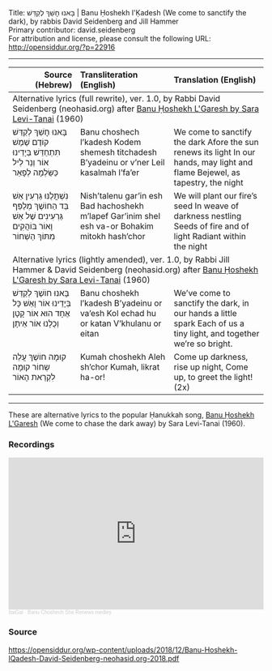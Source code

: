 <html>
<head></head>
<body>
Title: בָּאנוּ חׇשֵׁךְ לְקַדֵּשׁ | Banu Ḥoshekh l'Ḳadesh (We come to sanctify the dark), by rabbis David Seidenberg and Jill Hammer<br />
Primary contributor: david.seidenberg<br />
For attribution and license, please consult the following URL: <a href="http://opensiddur.org/?p=22916">http://opensiddur.org/?p=22916</a>
<p />
<hr />

<style type="text/css" media="all">.printfriendly {display: none!important;}</style>

<table style="margin-left: auto;margin-right: auto;" class="draggable">
<thead><tr><th id="x" style="text-align: right;">Source (Hebrew)</th><th style="text-align: left;">Transliteration (English)</th><th style="text-align: left;">Translation (English)</th></tr></thead>
<tbody>
<tr><td colspan="3">
<div class="english">
Alternative lyrics (full rewrite), ver. 1.0, by Rabbi David Seidenberg (neohasid.org) after <a href="https://opensiddur.org/prayers/lunar-cycle/commemorative-days/hanukkah/banu-hoshekh-lgaresh-by-sara-levi-tanai/">Banu Ḥoshekh L'Garesh by Sara Levi-Tanai</a> (1960) 
</div></td></tr>


<tr><td style="vertical-align:top;" width="26%">
<div class="liturgy"><span lang="he">
בָּאנוּ חׇשֵׁךְ לְקַדֵּשׁ
קוֹדֶם שֶׁמֶשׁ תִּתְחַדֵּשׁ
בְּיָדֵינוּ אוֹר וְנֵר
לֵיל כַּשַּׂלְמָה לְפָאֵר
</span></div></td>
 
<td style="vertical-align:top;" width="36%">
<div class="english">
Banu choshech l’kadesh
Kodem shemesh titchadesh
B’yadeinu or v’ner
Leil kasalmah l’fa’er
</span></div></td>
 
<td style="vertical-align:top;" width="36%">
<div class="english">
We come to sanctify the dark
Afore the sun renews its light
In our hands, may light and flame
Bejewel, as tapestry, the night
</div></td></tr>


<tr><td style="vertical-align:top;" width="26%">
<div class="liturgy"><span lang="he">
נִשְׁתֳּלֶנּוּ גַּרְעִין אֵשׁ
בַּד הַחוֹשֶׁךְ מְלַפֵּף
גַּרְעִינִים שֶׁל אֵשׁ וָאוֹר
בּוֹהֲקִים מִתּוֹךְ הַשְׁחוֹר
</span></div></td>
 
<td style="vertical-align:top;" width="36%">
<div class="english">
Nish’talenu gar’in esh
Bad hachoshekh m’lapef
Gar’inim shel esh va-or
Bohakim mitokh hash’chor 
</span></div></td>
 
<td style="vertical-align:top;" width="36%">
<div class="english">
We will plant our fire’s seed
In weave of darkness nestling
Seeds of fire and of light
Radiant within the night
</div></td></tr>


<tr><td colspan="3">
<div class="english">
Alternative lyrics (lightly amended), ver. 1.0, by Rabbi Jill Hammer & David Seidenberg (neohasid.org) after <a href="https://opensiddur.org/prayers/lunar-cycle/commemorative-days/hanukkah/banu-hoshekh-lgaresh-by-sara-levi-tanai/">Banu Ḥoshekh L'Garesh by Sara Levi-Tanai</a> (1960) 
</div></td></tr>


<tr><td style="vertical-align:top;" width="26%">
<div class="liturgy"><span lang="he">
בָּאנוּ חוֹשֶׁךְ לְקַדֵּשׁ
בְּיָדֵינוּ אוֹר וָאֵשׁ 
כָּל אֶחָד הוּא אוֹר קָטָן
וְכֻלָנוּ אוֹר אֵיתָן
</span></div></td>
 
<td style="vertical-align:top;" width="36%">
<div class="english">
Banu choshekh l’kadesh
B’yadeinu or va’esh
Kol echad hu or katan
V’khulanu or eitan
</span></div></td>
 
<td style="vertical-align:top;" width="36%">
<div class="english">
We’ve come to sanctify the dark,
in our hands a little spark
Each of us a tiny light,
and together we’re so bright.
</div></td></tr>


<tr><td style="vertical-align:top;" width="26%">
<div class="liturgy"><span lang="he">
קוּמָה חוֹשֶׁךְ 
עֲלֵה שְחוֹר
קוּמָה לִקְרַאת הָאוֹר
</span></div></td>
 
<td style="vertical-align:top;" width="36%">
<div class="english">
Kumah choshekh
Aleh sh’chor
Kumah, likrat ha-or!
</span></div></td>
 
<td style="vertical-align:top;" width="36%">
<div class="english">
Come up darkness, 
rise up night,
Come up, to greet the light! (2x) 
</div></td></tr>
</tbody></table>

<hr />

These are alternative lyrics to the popular Ḥanukkah song, <a href="https://opensiddur.org/prayers/lunar-cycle/commemorative-days/hanukkah/banu-hoshekh-lgaresh-by-sara-levi-tanai/">Banu Ḥoshekh L'Garesh</a> (We come to chase the dark away) by Sara Levi-Tanai (1960).

<h3>Recordings</h3>

<iframe width="100%" height="300" scrolling="no" frameborder="no" allow="autoplay" src="https://w.soundcloud.com/player/?url=https%3A//api.soundcloud.com/tracks/948051217&color=%23ff5500&auto_play=false&hide_related=false&show_comments=true&show_user=true&show_reposts=false&show_teaser=true&visual=true"></iframe><div style="font-size: 10px; color: #cccccc;line-break: anywhere;word-break: normal;overflow: hidden;white-space: nowrap;text-overflow: ellipsis; font-family: Interstate,Lucida Grande,Lucida Sans Unicode,Lucida Sans,Garuda,Verdana,Tahoma,sans-serif;font-weight: 100;"><a href="https://soundcloud.com/itaiandtheophanim" title="ItaiGal" target="_blank" style="color: #cccccc; text-decoration: none;" rel="noopener">ItaiGal</a> · <a href="https://soundcloud.com/itaiandtheophanim/banu-choshech-she-renews-medley" title="Banu Choshech She Renews medley" target="_blank" style="color: #cccccc; text-decoration: none;" rel="noopener">Banu Choshech She Renews medley</a></div>

<h3>Source</h3>

https://opensiddur.org/wp-content/uploads/2018/12/Banu-Hoshekh-lQadesh-David-Seidenberg-neohasid.org-2018.pdf

&nbsp;
</body>
</html>